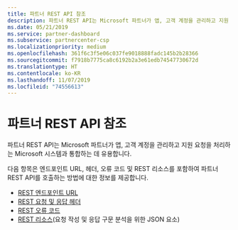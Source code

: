 ```yaml
---
title: 파트너 REST API 참조
description: 파트너 REST API는 Microsoft 파트너가 앱, 고객 계정을 관리하고 지원 요청을 처리하는 Microsoft 시스템과 통합하는 데 유용합니다.
ms.date: 05/21/2019
ms.service: partner-dashboard
ms.subservice: partnercenter-csp
ms.localizationpriority: medium
ms.openlocfilehash: 361f6c3f5e06c037fe9018888fadc145b2b28366
ms.sourcegitcommit: f7918b7775ca8c6192b2a3e61edb74547730672d
ms.translationtype: HT
ms.contentlocale: ko-KR
ms.lasthandoff: 11/07/2019
ms.locfileid: "74556613"
---
```

# <a name="partner-rest-api-reference"></a>파트너 REST API 참조

파트너 REST API는 Microsoft 파트너가 앱, 고객 계정을 관리하고 지원 요청을 처리하는 Microsoft 시스템과 통합하는 데 유용합니다.

다음 항목은 엔드포인트 URL, 헤더, 오류 코드 및 REST 리소스를 포함하여 파트너 REST API를 호출하는 방법에 대한 정보를 제공합니다.

* [REST 엔드포인트 URL](rest-urls.md)
* [REST 요청 및 응답 헤더](headers.md)
* [REST 오류 코드](error-codes.md)
* [REST 리소스](rest-resources.md)(요청 작성 및 응답 구문 분석을 위한 JSON 요소)